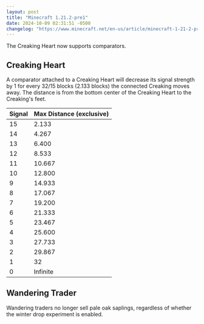 ```yaml
---
layout: post
title: "Minecraft 1.21.2-pre1"
date: 2024-10-09 02:31:51 -0500
changelog: "https://www.minecraft.net/en-us/article/minecraft-1-21-2-pre-release-1"
---
```


The Creaking Heart now supports comparators.

## Creaking Heart

A comparator attached to a Creaking Heart will decrease its signal strength by 1 for every 32/15 blocks (2.133 blocks) the connected Creaking moves away. The distance is from the bottom center of the Creaking Heart to the Creaking's feet.

| Signal | Max Distance (exclusive) |
| ------ | ------------------------ |
| 15     | 2.133                    |
| 14     | 4.267                    |
| 13     | 6.400                    |
| 12     | 8.533                    |
| 11     | 10.667                   |
| 10     | 12.800                   |
| 9      | 14.933                   |
| 8      | 17.067                   |
| 7      | 19.200                   |
| 6      | 21.333                   |
| 5      | 23.467                   |
| 4      | 25.600                   |
| 3      | 27.733                   |
| 2      | 29.867                   |
| 1      | 32                       |
| 0      | Infinite                 |

## Wandering Trader

Wandering traders no longer sell pale oak saplings, regardless of whether the winter drop experiment is enabled.

